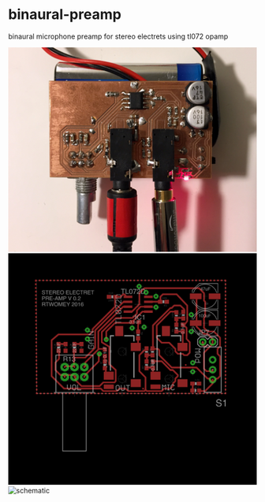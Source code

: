 # binaural-preamp
binaural microphone preamp for stereo electrets using tl072 opamp

![assembled](images/electret_preamp2.jpg)
![board](images/stereo_preamp.png)
![schematic](images/stereo_preamp_schematic.png)
